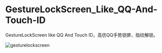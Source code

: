 # GestureLockScreen_Like_QQ-And-Touch-ID
GestureLockScreen like QQ And Touch ID，高仿QQ手势锁屏，指纹解锁。

![gesturelockscreen](https://cloud.githubusercontent.com/assets/12937445/9153494/badf1c56-3e8c-11e5-918f-e6082cc0c536.gif)

